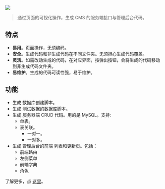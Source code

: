 ![](https://upload-images.jianshu.io/upload_images/16777-d77318a965de0066.jpeg?imageMogr2/auto-orient/strip%7CimageView2/2/w/1240)

> 通过页面的可视化操作，生成 CMS 的服务端接口与管理后台代码。

## 特点
* **易用**。页面操作，无须编码。
* **安全**。生成代码和非生成代码在不同文件夹。无须担心生成代码覆盖。
* **灵活**。如需改动生成的代码，在对应界面，按弹出按钮，会将生成的代码移动到非生成代码文件夹。
* **易维护**。生成的代码可读性强，易于维护。

## 功能
* 生成 数据库创建脚本。
* 生成 测试数据的数据库脚本。
* 生成 服务器端 CRUD 代码。用的是 MySQL。支持:
  * 单表。
  * 表关联。
    * 一对一。
    * 一对多。
* 生成 管理后台的前端 列表和更新页。包括：
  * 前端路由
  * 左侧菜单
  * 前端字典
  * 角色

了解更多，点 [这里](https://github.com/iamjoel/easy-cms-generator)。
